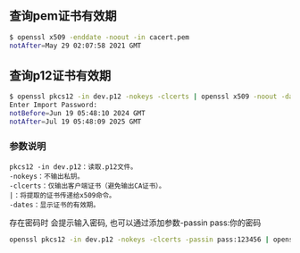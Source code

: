
## 查询pem证书有效期

```bash
$ openssl x509 -enddate -noout -in cacert.pem
notAfter=May 29 02:07:58 2021 GMT
```

## 查询p12证书有效期

```bash
$ openssl pkcs12 -in dev.p12 -nokeys -clcerts | openssl x509 -noout -dates
Enter Import Password:
notBefore=Jun 19 05:48:10 2024 GMT
notAfter=Jul 19 05:48:09 2025 GMT
```

### 参数说明
```
pkcs12 -in dev.p12：读取.p12文件。
-nokeys：不输出私钥。
-clcerts：仅输出客户端证书（避免输出CA证书）。
|：将提取的证书传递给x509命令。
-dates：显示证书的有效期。
```

存在密码时 会提示输入密码, 也可以通过添加参数-passin pass:你的密码

```bash
openssl pkcs12 -in dev.p12 -nokeys -clcerts -passin pass:123456 | openssl x509 -noout -dates
```